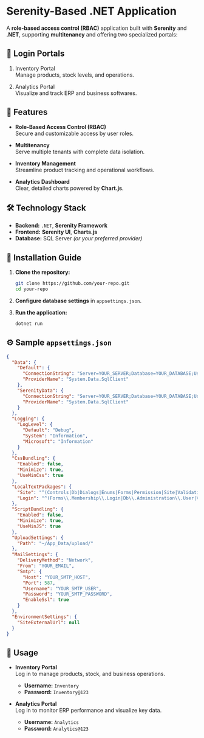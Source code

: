 # Serenity-Based .NET Application

A **role-based access control (RBAC)** application built with **Serenity** and **.NET**, supporting **multitenancy** and offering two specialized portals:

## 🔐 Login Portals

1.  Inventory Portal  
   Manage products, stock levels, and operations.

2.  Analytics Portal  
   Visualize and track ERP and business softwares.

## 🧩 Features

- **Role-Based Access Control (RBAC)**  
  Secure and customizable access by user roles.

- **Multitenancy**  
  Serve multiple tenants with complete data isolation.

- **Inventory Management**  
  Streamline product tracking and operational workflows.

- **Analytics Dashboard**  
  Clear, detailed charts powered by **Chart.js**.


## 🛠️ Technology Stack

- **Backend:** `.NET`, **Serenity Framework**  
- **Frontend:** **Serenity UI**, **Charts.js**  
- **Database:** SQL Server *(or your preferred provider)*  


## 🧪 Installation Guide

1. **Clone the repository:**
   ```bash
   git clone https://github.com/your-repo.git
   cd your-repo
   ```

2. **Configure database settings** in `appsettings.json`.

3. **Run the application:**
   ```bash
   dotnet run
   ```

## ⚙️ Sample `appsettings.json`

```json
{
  "Data": {
    "Default": {
      "ConnectionString": "Server=YOUR_SERVER;Database=YOUR_DATABASE;User Id=YOUR_USER; Password=YOUR_PASSWORD;TrustServerCertificate=True;",
      "ProviderName": "System.Data.SqlClient"
    },
    "SerenityData": {
      "ConnectionString": "Server=YOUR_SERVER;Database=YOUR_DATABASE;User Id=YOUR_USER; Password=YOUR_PASSWORD;TrustServerCertificate=True;",
      "ProviderName": "System.Data.SqlClient"
    }
  },
  "Logging": {
    "LogLevel": {
      "Default": "Debug",
      "System": "Information",
      "Microsoft": "Information"
    }
  },
  "CssBundling": {
    "Enabled": false,
    "Minimize": true,
    "UseMinCss": true
  },
  "LocalTextPackages": {
    "Site": "^(Controls|Db|Dialogs|Enums|Forms|Permission|Site|Validation)\\.",
    "Login": "^(Forms\\.Membership\\.Login|Db\\.Administration\\.User|Validation\\.Required|Dialogs)\\."
  },
  "ScriptBundling": {
    "Enabled": false,
    "Minimize": true,
    "UseMinJS": true
  },
  "UploadSettings": {
    "Path": "~/App_Data/upload/"
  },
  "MailSettings": {
    "DeliveryMethod": "Network",
    "From": "YOUR_EMAIL",
    "Smtp": {
      "Host": "YOUR_SMTP_HOST",
      "Port": 587,
      "Username": "YOUR_SMTP_USER",
      "Password": "YOUR_SMTP_PASSWORD",
      "EnableSsl": true
    }
  },
  "EnvironmentSettings": {
    "SiteExternalUrl": null
  }
}
```


## 📘 Usage

- **Inventory Portal**  
  Log in to manage products, stock, and business operations.  
  - **Username:** `Inventory`  
  - **Password:** `Inventory@123`

- **Analytics Portal**  
  Log in to monitor ERP performance and visualize key data.  
  - **Username:** `Analytics`  
  - **Password:** `Analytics@123`


